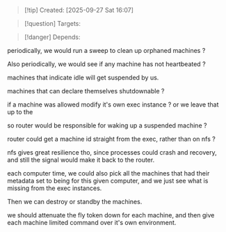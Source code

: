 
>[!tip] Created: [2025-09-27 Sat 16:07]

>[!question] Targets: 

>[!danger] Depends: 

periodically, we would run a sweep to clean up orphaned machines ?

Also periodically, we would see if any machine has not heartbeated ?

machines that indicate idle will get suspended by us.

machines that can declare themselves shutdownable ?

if a machine was allowed modify it's own exec instance ? or we leave that up to the 

so router would be responsible for waking up a suspended machine ?

router could get a machine id straight from the exec, rather than on nfs ?

nfs gives great resilience tho, since processes could crash and recovery, and still the signal would make it back to the router.

each computer time, we could also pick all the machines that had their metadata set to being for this given computer, and we just see what is missing from the exec instances.

Then we can destroy or standby the machines.

we should attenuate the fly token down for each machine, and then give each machine limited command over it's own environment.
